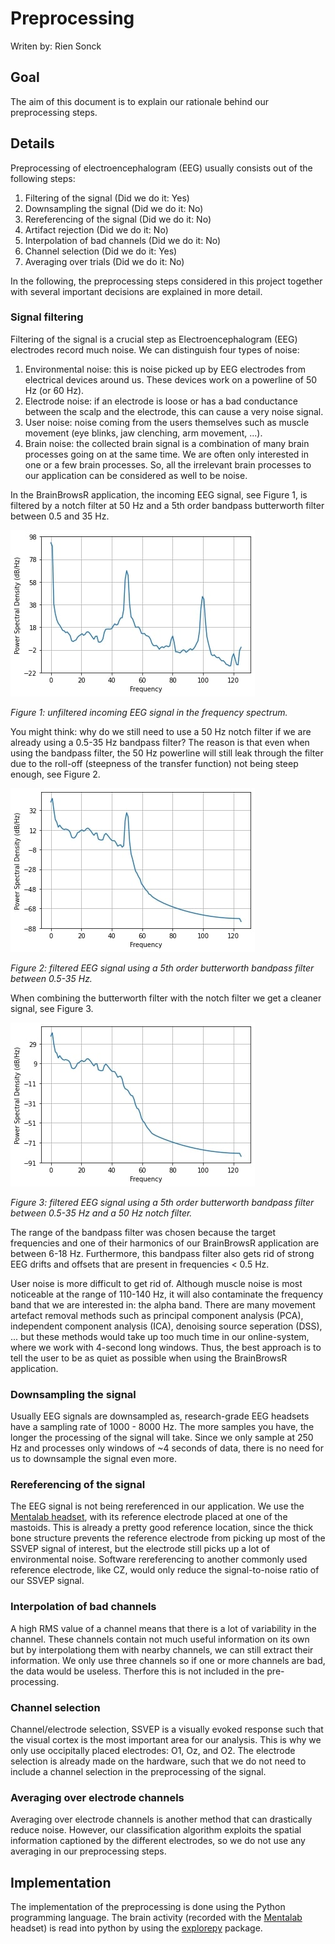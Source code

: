 # Preprocessing

Writen by: Rien Sonck

## Goal

The aim of this document is to explain our rationale behind our preprocessing steps.

## Details

Preprocessing of electroencephalogram (EEG) usually consists out of the following steps: 
1) Filtering of the signal (Did we do it: Yes)
2) Downsampling the signal (Did we do it: No)
3) Rereferencing of the signal (Did we do it: No)
4) Artifact rejection (Did we do it: No)
5) Interpolation of bad channels (Did we do it: No)
6) Channel selection (Did we do it: Yes)
7) Averaging over trials (Did we do it: No)

In the following, the preprocessing steps considered in this project together with several important decisions are explained in more detail.

### Signal filtering 
Filtering of the signal is a crucial step as Electroencephalogram (EEG) electrodes record much noise. We can distinguish four types of noise: 
1) Environmental noise: this is noise picked up by EEG electrodes from electrical devices around us. These devices work on a powerline of 50 Hz (or 60 Hz).
2) Electrode noise: if an electrode is loose or has a bad conductance between the scalp and the electrode, this can cause a very noise signal. 
3) User noise: noise coming from the users themselves such as muscle movement (eye blinks, jaw clenching, arm movement, ...). 
4) Brain noise: the collected brain signal is a combination of many brain processes going on at the same time. We are often only interested in one or a few brain processes. So, all the irrelevant brain processes to our application can be considered as well to be noise. 

In the BrainBrowsR application, the incoming EEG signal, see Figure 1, is filtered by a notch filter at 50 Hz and a 5th order bandpass butterworth filter between 0.5 and 35 Hz.

![alt text](./images/unfiltered_signal.jpg)

*Figure 1: unfiltered incoming EEG signal in the frequency spectrum.*

You might think: why do we still need to use a 50 Hz notch filter if we are already using a 0.5-35 Hz bandpass filter? The reason is that even when using the bandpass filter, the 50 Hz powerline will still leak through the filter due to the roll-off (steepness of the transfer function) not being steep enough, see Figure 2. 

![alt text](./images/filtered_signal_bandpass.jpg)

*Figure 2: filtered EEG signal using a 5th order butterworth bandpass filter between 0.5-35 Hz.*

When combining the butterworth filter with the notch filter we get a cleaner signal, see Figure 3. 

![alt text](./images/filtered_signal_notch_bandpass.jpg)

*Figure 3: filtered EEG signal using a 5th order butterworth bandpass filter between 0.5-35 Hz and a 50 Hz notch filter.*

The range of the bandpass filter was chosen because the target frequencies and one of their harmonics of our BrainBrowsR application are between 6-18 Hz. Furthermore, this bandpass filter also gets rid of strong EEG drifts and offsets that are present in frequencies < 0.5 Hz. 

User noise is more difficult to get rid of. Although muscle noise is most noticeable at the range of 110-140 Hz, it will also contaminate the frequency band that we are interested in: the alpha band.
There are many movement artefact removal methods such as principal component analysis (PCA), independent component analysis (ICA), denoising source seperation (DSS), ... but these methods would take up too much time in our online-system, where we work with 4-second long windows. Thus, the best approach is to tell the user to be as quiet as possible when using the BrainBrowsR application.

### Downsampling the signal

Usually EEG signals are downsampled as, research-grade EEG headsets have a sampling rate of 1000 - 8000 Hz.
The more samples you have, the longer the processing of the signal will take. Since we only sample at 250 Hz and processes only windows of ~4 seconds of data, there is no need for us to downsample the signal even more.

### Rereferencing of the signal

The EEG signal is not being rereferenced in our application. We use the [Mentalab headset](../headset.md), with its reference electrode placed at one of the mastoids. This is already a pretty good reference location, since the thick bone structure prevents the reference electrode from picking up most of the SSVEP signal of interest, but the electrode still picks up a lot of environmental noise. Software rereferencing to another commonly used reference electrode, like CZ, would only reduce the signal-to-noise ratio of our SSVEP signal.

### Interpolation of bad channels

A high RMS value of a channel means that there is a lot of variability in the channel. These channels contain not much useful information on its own but by interpolationg them with nearby channels, we can still extract their information. We only use three channels so if one or more channels are bad, the data would be useless. Therfore this is not included in the pre-processing.

### Channel selection

Channel/electrode selection, SSVEP is a visually evoked response such that the visual cortex is the most important area for our analysis. This is why we only use occipitally placed electrodes: O1, Oz, and O2. The electrode selection is already made on the hardware, such that we do not need to include a channel selection in the preprocessing of the signal. 

### Averaging over electrode channels

Averaging over electrode channels is another method that can drastically reduce noise. However, our classification algorithm exploits the spatial information captioned by the different electrodes, so we do not use any averaging in our preprocessing steps.  

## Implementation

The implementation of the preprocessing is done using the Python programming language.
The brain activity (recorded with the [Mentalab](https://mentalab.com/)
headset) is read into python by using the [explorepy](https://github.com/Mentalab-hub/explorepy) package.

